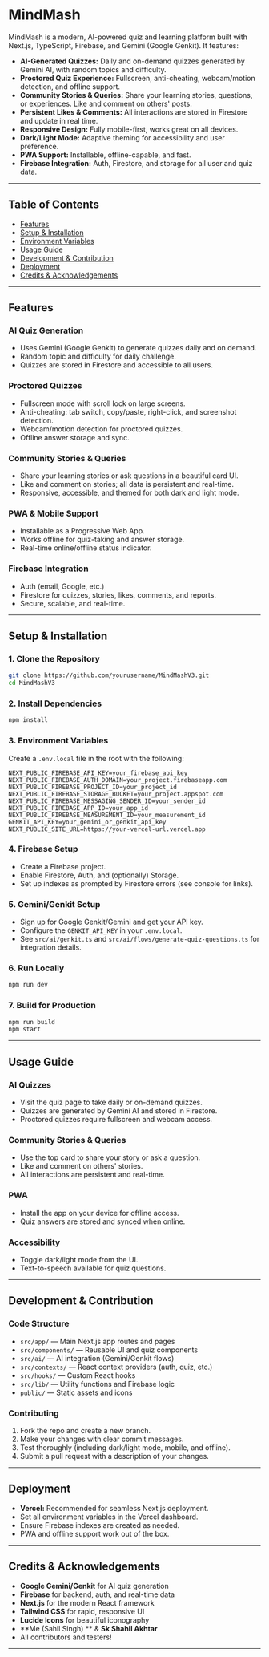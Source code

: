 # MindMash

MindMash is a modern, AI-powered quiz and learning platform built with Next.js, TypeScript, Firebase, and Gemini (Google Genkit). It features:

- **AI-Generated Quizzes:** Daily and on-demand quizzes generated by Gemini AI, with random topics and difficulty.
- **Proctored Quiz Experience:** Fullscreen, anti-cheating, webcam/motion detection, and offline support.
- **Community Stories & Queries:** Share your learning stories, questions, or experiences. Like and comment on others' posts.
- **Persistent Likes & Comments:** All interactions are stored in Firestore and update in real time.
- **Responsive Design:** Fully mobile-first, works great on all devices.
- **Dark/Light Mode:** Adaptive theming for accessibility and user preference.
- **PWA Support:** Installable, offline-capable, and fast.
- **Firebase Integration:** Auth, Firestore, and storage for all user and quiz data.

---

## Table of Contents
- [Features](#features)
- [Setup & Installation](#setup--installation)
- [Environment Variables](#environment-variables)
- [Usage Guide](#usage-guide)
- [Development & Contribution](#development--contribution)
- [Deployment](#deployment)
- [Credits & Acknowledgements](#credits--acknowledgements)

---

## Features

### AI Quiz Generation
- Uses Gemini (Google Genkit) to generate quizzes daily and on demand.
- Random topic and difficulty for daily challenge.
- Quizzes are stored in Firestore and accessible to all users.

### Proctored Quizzes
- Fullscreen mode with scroll lock on large screens.
- Anti-cheating: tab switch, copy/paste, right-click, and screenshot detection.
- Webcam/motion detection for proctored quizzes.
- Offline answer storage and sync.

### Community Stories & Queries
- Share your learning stories or ask questions in a beautiful card UI.
- Like and comment on stories; all data is persistent and real-time.
- Responsive, accessible, and themed for both dark and light mode.

### PWA & Mobile Support
- Installable as a Progressive Web App.
- Works offline for quiz-taking and answer storage.
- Real-time online/offline status indicator.

### Firebase Integration
- Auth (email, Google, etc.)
- Firestore for quizzes, stories, likes, comments, and reports.
- Secure, scalable, and real-time.

---

## Setup & Installation

### 1. Clone the Repository
```bash
git clone https://github.com/yourusername/MindMashV3.git
cd MindMashV3
```

### 2. Install Dependencies
```bash
npm install
```

### 3. Environment Variables
Create a `.env.local` file in the root with the following:
```
NEXT_PUBLIC_FIREBASE_API_KEY=your_firebase_api_key
NEXT_PUBLIC_FIREBASE_AUTH_DOMAIN=your_project.firebaseapp.com
NEXT_PUBLIC_FIREBASE_PROJECT_ID=your_project_id
NEXT_PUBLIC_FIREBASE_STORAGE_BUCKET=your_project.appspot.com
NEXT_PUBLIC_FIREBASE_MESSAGING_SENDER_ID=your_sender_id
NEXT_PUBLIC_FIREBASE_APP_ID=your_app_id
NEXT_PUBLIC_FIREBASE_MEASUREMENT_ID=your_measurement_id
GENKIT_API_KEY=your_gemini_or_genkit_api_key
NEXT_PUBLIC_SITE_URL=https://your-vercel-url.vercel.app
```

### 4. Firebase Setup
- Create a Firebase project.
- Enable Firestore, Auth, and (optionally) Storage.
- Set up indexes as prompted by Firestore errors (see console for links).

### 5. Gemini/Genkit Setup
- Sign up for Google Genkit/Gemini and get your API key.
- Configure the `GENKIT_API_KEY` in your `.env.local`.
- See `src/ai/genkit.ts` and `src/ai/flows/generate-quiz-questions.ts` for integration details.

### 6. Run Locally
```bash
npm run dev
```

### 7. Build for Production
```bash
npm run build
npm start
```

---

## Usage Guide

### AI Quizzes
- Visit the quiz page to take daily or on-demand quizzes.
- Quizzes are generated by Gemini AI and stored in Firestore.
- Proctored quizzes require fullscreen and webcam access.

### Community Stories & Queries
- Use the top card to share your story or ask a question.
- Like and comment on others' stories.
- All interactions are persistent and real-time.

### PWA
- Install the app on your device for offline access.
- Quiz answers are stored and synced when online.

### Accessibility
- Toggle dark/light mode from the UI.
- Text-to-speech available for quiz questions.

---

## Development & Contribution

### Code Structure
- `src/app/` — Main Next.js app routes and pages
- `src/components/` — Reusable UI and quiz components
- `src/ai/` — AI integration (Gemini/Genkit flows)
- `src/contexts/` — React context providers (auth, quiz, etc.)
- `src/hooks/` — Custom React hooks
- `src/lib/` — Utility functions and Firebase logic
- `public/` — Static assets and icons

### Contributing
1. Fork the repo and create a new branch.
2. Make your changes with clear commit messages.
3. Test thoroughly (including dark/light mode, mobile, and offline).
4. Submit a pull request with a description of your changes.

---

## Deployment

- **Vercel:** Recommended for seamless Next.js deployment.
- Set all environment variables in the Vercel dashboard.
- Ensure Firebase indexes are created as needed.
- PWA and offline support work out of the box.

---

## Credits & Acknowledgements
- **Google Gemini/Genkit** for AI quiz generation
- **Firebase** for backend, auth, and real-time data
- **Next.js** for the modern React framework
- **Tailwind CSS** for rapid, responsive UI
- **Lucide Icons** for beautiful iconography
- **Me (Sahil Singh) ** & **Sk Shahil Akhtar**
- All contributors and testers!

---

